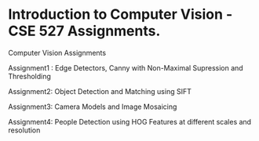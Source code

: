 # Introduction to Computer Vision - CSE 527 Assignments.

Computer Vision Assignments

Assignment1 : Edge Detectors, Canny with Non-Maximal Supression and Thresholding

Assignment2: Object Detection and Matching using SIFT

Assignment3: Camera Models and Image Mosaicing

Assignment4: People Detection using HOG Features at different scales and resolution
